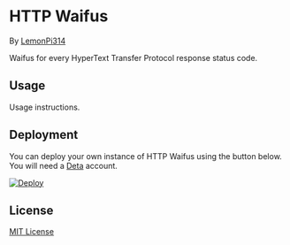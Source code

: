 # HTTP Waifus
By [LemonPi314](https://github.com/LemonPi314)

Waifus for every HyperText Transfer Protocol response status code.

## Usage
Usage instructions.

## Deployment
You can deploy your own instance of HTTP Waifus using the button below. You will need a [Deta](https://www.deta.sh/) account.

[![Deploy](https://button.deta.dev/1/svg)](https://go.deta.dev/deploy?repo=https://github.com/LemonPi314/http-waifus)

## License
[MIT License](license.txt)
